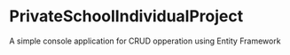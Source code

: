 # PrivateSchoolIndividualProject
A simple console application for CRUD opperation using Entity Framework
